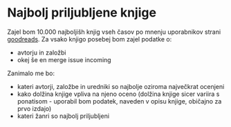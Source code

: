 Najbolj priljubljene knjige
==============================
Zajel bom 10.000 najboljišh knjig vseh časov po mnenju uporabnikov strani [goodreads](https://www.goodreads.com). Za vsako knjigo posebej bom zajel podatke o:
* avtorju in založbi
* okej še en merge issue incoming

Zanimalo me bo:

* kateri avtorji, založbe in uredniki so najbolje oziroma največkrat ocenjeni
* kako dolžina knjige vpliva na njeno oceno (dolžina knjige sicer variira s ponatisom - uporabil bom podatek, naveden v opisu knjige, običajno za prvo izdajo)
* kateri žanri so najbolj priljubljeni
